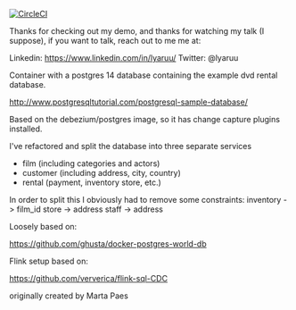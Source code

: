 [![CircleCI](https://circleci.com/gh/flyaruu/flink-movie-demo.svg?style=svg)](https://circleci.com/gh/flyaruu/flink-movie-demo)

Thanks for checking out my demo, and thanks for watching my talk (I suppose), if you want to talk, reach out to me me at:

Linkedin: https://www.linkedin.com/in/lyaruu/
Twitter: @lyaruu

Container with a postgres 14 database containing the example dvd rental database.

http://www.postgresqltutorial.com/postgresql-sample-database/

Based on the debezium/postgres image, so it has change capture plugins installed.

I've refactored and split the database into three separate services

- film (including categories and actors)
- customer (including address, city, country)
- rental (payment, inventory store, etc.)

In order to split this I obviously had to remove some constraints:
inventory -> film_id
store -> address
staff -> address



Loosely based on:

https://github.com/ghusta/docker-postgres-world-db

Flink setup based on:

https://github.com/ververica/flink-sql-CDC

originally created by Marta Paes
